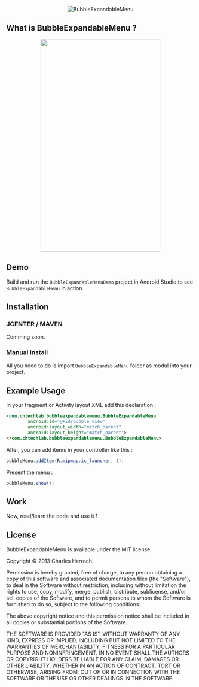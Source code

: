 <p align="center">
<img src="http://i.imgur.com/BsdBDgI.png" alt="BubbleExpandableMenu"/>
</p>

## What is BubbleExpandableMenu ?

<p align="center">
<img src="http://i.imgur.com/fKGCCET.gif" width="320" height="568" />
</p>

## Demo

Build and run the `BubbleExpandableMenuDemo` project in Android Studio to see `BubbleExpandableMenu` in action.

## Installation

### JCENTER / MAVEN

Comming soon.

### Manual Install

All you need to do is import `BubbleExpandableMenu` folder as modul into your project.

## Example Usage

In your fragment or Activity layout XML add this declaration :
``` xml
<com.chtechlab.bubbleexpandablemenu.BubbleExpandableMenu
        android:id="@+id/bubble_view"
        android:layout_width="match_parent"
        android:layout_height="match_parent">
</com.chtechlab.bubbleexpandablemenu.BubbleExpandableMenu>
```

After, you can add items in your controller like this :
``` java
bubbleMenu.addItem(R.mipmap.ic_launcher, 1);
```

Present the menu :
````java
bubbleMenu.show();
````

## Work 

Now, read/learn the code and use it !

## License

BubbleExpandableMenu is available under the MIT license.

Copyright © 2013 Charles Harroch.

Permission is hereby granted, free of charge, to any person obtaining a copy of this software and associated documentation files (the "Software"), to deal in the Software without restriction, including without limitation the rights to use, copy, modify, merge, publish, distribute, sublicense, and/or sell copies of the Software, and to permit persons to whom the Software is furnished to do so, subject to the following conditions:

The above copyright notice and this permission notice shall be included in all copies or substantial portions of the Software.

THE SOFTWARE IS PROVIDED "AS IS", WITHOUT WARRANTY OF ANY KIND, EXPRESS OR IMPLIED, INCLUDING BUT NOT LIMITED TO THE WARRANTIES OF MERCHANTABILITY, FITNESS FOR A PARTICULAR PURPOSE AND NONINFRINGEMENT. IN NO EVENT SHALL THE AUTHORS OR COPYRIGHT HOLDERS BE LIABLE FOR ANY CLAIM, DAMAGES OR OTHER LIABILITY, WHETHER IN AN ACTION OF CONTRACT, TORT OR OTHERWISE, ARISING FROM, OUT OF OR IN CONNECTION WITH THE SOFTWARE OR THE USE OR OTHER DEALINGS IN THE SOFTWARE.
